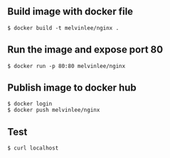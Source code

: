 ## Build image with docker file

    $ docker build -t melvinlee/nginx .

## Run the image and expose port 80

    $ docker run -p 80:80 melvinlee/nginx

## Publish image to docker hub

    $ docker login
    $ docker push melvinlee/nginx

## Test

    $ curl localhost